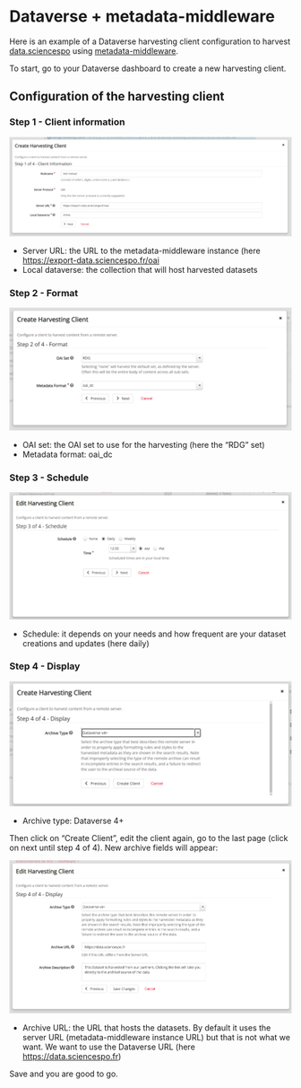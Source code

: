 # Dataverse + metadata-middleware

Here is an example of a Dataverse harvesting client configuration to harvest [data.sciencespo](https://data.sciencespo.fr) using [metadata-middleware](https://github.com/CDSP-SCPO/metadata-middleware).

To start, go to your Dataverse dashboard to create a new harvesting client.

## Configuration of the harvesting client

### Step 1 - Client information

![Step 1 image](./images/step1.png)

- Server URL: the URL to the metadata-middleware instance (here <https://export-data.sciencespo.fr/oai>
- Local dataverse: the collection that will host harvested datasets

### Step 2 - Format

![Step 2 image](./images/step2.png)

- OAI set: the OAI set to use for the harvesting (here the “RDG” set)
- Metadata format: oai_dc

### Step 3 - Schedule

![Step 3 image](./images/step3.png)

- Schedule: it depends on your needs and how frequent are your dataset creations and updates (here daily)

### Step 4 - Display

![Step 4 image](./images/step4-1.png)

- Archive type: Dataverse 4+

Then click on “Create Client”, edit the client again, go to the last page (click on next until step 4 of 4). New archive fields will appear:

![Step 4 image after a first save](./images/step4-2.png)

- Archive URL: the URL that hosts the datasets. By default it uses the server URL (metadata-middleware instance URL) but that is not what we want. We want to use the Dataverse URL (here <https://data.sciencespo.fr>)

Save and you are good to go.
